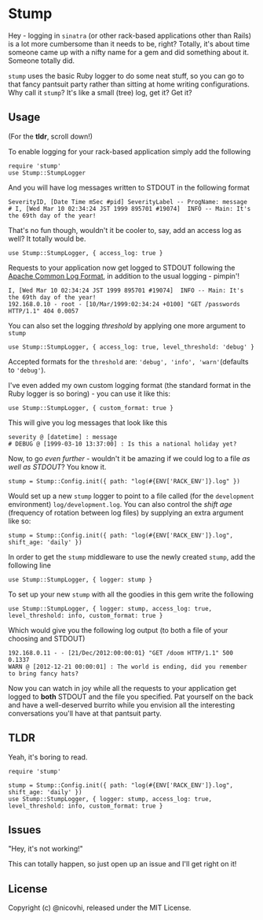 # Stump

Hey - logging in `sinatra` (or other rack-based applications other than Rails) is a lot more cumbersome than
it needs to be, right? Totally, it's about time someone came up with a nifty name for a gem and did something
about it. Someone totally did.

`stump` uses the basic Ruby logger to do some neat stuff, so you can go to that fancy pantsuit party rather
than sitting at home writing configurations. Why call it `stump`? It's like a small (tree) log, get it? Get it?

## Usage

(For the **tldr**, scroll down!)

To enable logging for your rack-based application simply add the following

    require 'stump'
    use Stump::StumpLogger

And you will have log messages written to STDOUT in the following format

    SeverityID, [Date Time mSec #pid] SeverityLabel -- ProgName: message
    # I, [Wed Mar 10 02:34:24 JST 1999 895701 #19074]  INFO -- Main: It's the 69th day of the year!

That's no fun though, wouldn't it be cooler to, say, add an access log as well? It totally would be.

    use Stump::StumpLogger, { access_log: true }

Requests to your application now get logged to STDOUT following the [Apache Common Log Format](http://httpd.apache.org/docs/1.3/logs.html#common),
in addition to the usual logging - pimpin'!

    I, [Wed Mar 10 02:34:24 JST 1999 895701 #19074]  INFO -- Main: It's the 69th day of the year!
    192.168.0.10 - root - [10/Mar/1999:02:34:24 +0100] "GET /passwords HTTP/1.1" 404 0.0057

You can also set the logging *threshold* by applying one more argument to `stump`

    use Stump::StumpLogger, { access_log: true, level_threshold: 'debug' }

Accepted formats for the `threshold` are: `'debug', 'info', 'warn'`(defaults to `'debug'`).

I've even added my own custom logging format (the standard format in the Ruby logger is so boring) - you can use it like this:

    use Stump::StumpLogger, { custom_format: true }

This will give you log messages that look like this

    severity @ [datetime] : message
    # DEBUG @ [1999-03-10 13:37:00] : Is this a national holiday yet?

Now, to go *even further* - wouldn't it be amazing if we could log to a file *as well as STDOUT*? You know it.

    stump = Stump::Config.init({ path: "log(#{ENV['RACK_ENV']}.log" })

Would set up a new `stump` logger to point to a file called (for the `development` environment) `log/development.log`.
You can also control the *shift age* (frequency of rotation between log files) by supplying an extra argument like so:

    stump = Stump::Config.init({ path: "log(#{ENV['RACK_ENV']}.log", shift_age: 'daily' })

In order to get the `stump` middleware to use the newly created `stump`, add the following line

    use Stump::StumpLogger, { logger: stump }

To set up your new `stump` with all the goodies in this gem write the following

    use Stump::StumpLogger, { logger: stump, access_log: true, level_threshold: info, custom_format: true }

Which would give you the following log output (to both a file of your choosing and STDOUT)

    192.168.0.11 - - [21/Dec/2012:00:00:01} "GET /doom HTTP/1.1" 500 0.1337
    WARN @ [2012-12-21 00:00:01] : The world is ending, did you remember to bring fancy hats?

Now you can watch in joy while all the requests to your application get logged to **both** STDOUT and the file
you specified. Pat yourself on the back and have a well-deserved burrito while you envision all the interesting
conversations you'll have at that pantsuit party.

## TLDR

Yeah, it's boring to read.

    require 'stump'

    stump = Stump::Config.init({ path: "log(#{ENV['RACK_ENV']}.log", shift_age: 'daily' })
    use Stump::StumpLogger, { logger: stump, access_log: true, level_threshold: info, custom_format: true }

## Issues

"Hey, it's not working!"

This can totally happen, so just open up an issue and I'll get right on it!


## License

Copyright (c) @nicovhi, released under the MIT License.